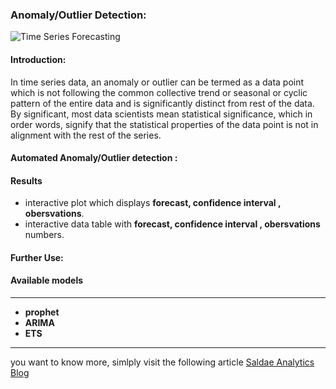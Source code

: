 ### Anomaly/Outlier Detection: 
![Time Series Forecasting](./images/sald_anomaly.png)

#### Introduction: 

In time series data, an anomaly or outlier can be termed as a data point which is not following the common collective trend or seasonal or cyclic pattern of the entire data and is significantly distinct from rest of the data. By significant, most data scientists mean statistical significance, which in order words, signify that the statistical properties of the data point is not in alignment with the rest of the series.


#### Automated Anomaly/Outlier detection :


#### Results

* interactive plot which displays **forecast, confidence interval , obersvations**.
* interactive data table with **forecast, confidence interval , obersvations** numbers. 


#### Further Use: 


#### Available models
***

* **prophet** 
* **ARIMA**
* **ETS**

***

you want to know more, simlply visit the following article [Saldae Analytics Blog](https://www.saldaeanalytics.com) 
